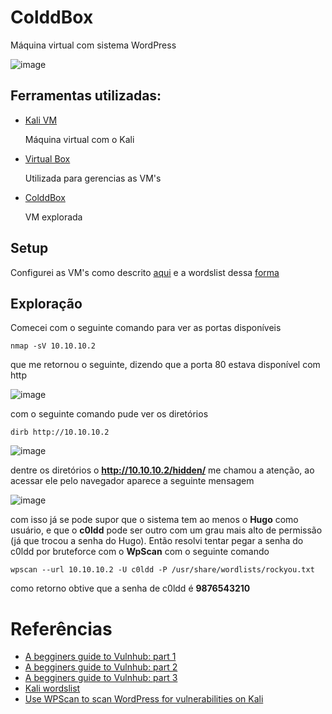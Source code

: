 # ColddBox

Máquina virtual com sistema WordPress

![image](https://user-images.githubusercontent.com/56542755/177674926-a772c226-44cf-4a1e-a593-04844e117380.png)

## Ferramentas utilizadas:

- [Kali VM](https://kali.download/virtual-images/kali-2022.2/kali-linux-2022.2-virtualbox-amd64.ova)
  
  Máquina virtual com o Kali 

- [Virtual Box](https://www.virtualbox.org/wiki/Downloads)
 
	Utilizada para gerencias as VM's

- [ColddBox](https://www.vulnhub.com/entry/colddbox-easy,586/)

	VM explorada

## Setup

Configurei as VM's como descrito [aqui](https://medium.com/@gavinloughridge/a-beginners-guide-to-vulnhub-part-1-52b06466635d) e a wordslist dessa [forma](https://www.fosslinux.com/48115/kali-linux-wordlist-what-you-need-to-know.htm)

## Exploração

Comecei com o seguinte comando para ver as portas disponíveis

```
nmap -sV 10.10.10.2
```

que me retornou o seguinte, dizendo que a porta 80 estava disponível com http

![image](https://user-images.githubusercontent.com/56542755/177675513-f43503cf-1f6c-4cd7-bd3d-6ad7e03132a0.png)

com o seguinte comando pude ver os diretórios 

```
dirb http://10.10.10.2
```
![image](https://user-images.githubusercontent.com/56542755/177676069-68b0465f-9bfe-4415-92fe-8cf0b9d59fbf.png)

dentre os diretórios o **http://10.10.10.2/hidden/** me chamou a atenção, ao acessar ele pelo navegador aparece a seguinte mensagem

![image](https://user-images.githubusercontent.com/56542755/177676388-783043a4-cb0c-435a-aa2f-03a691b64f78.png)

com isso já se pode supor que o sistema tem ao menos o **Hugo** como usuário, e que o **c0ldd** pode ser outro com um grau mais alto de permissão (já que trocou a senha do Hugo). Então resolvi tentar pegar a senha do c0ldd por bruteforce com o **WpScan** com o seguinte comando

```
wpscan --url 10.10.10.2 -U c0ldd -P /usr/share/wordlists/rockyou.txt
```

como retorno obtive que a senha de c0ldd é **9876543210**

# Referências

- [A begginers guide to Vulnhub: part 1](https://medium.com/@gavinloughridge/a-beginners-guide-to-vulnhub-part-1-52b06466635d)
- [A begginers guide to Vulnhub: part 2](https://medium.com/@gavinloughridge/a-beginners-guide-to-vulnhub-part-2-b13c6314027c)
- [A begginers guide to Vulnhub: part 3](https://medium.com/@gavinloughridge/a-beginners-guide-to-vulnhub-part-3-bcf334d8cd04)
- [Kali wordslist](https://www.fosslinux.com/48115/kali-linux-wordlist-what-you-need-to-know.htm)
- [Use WPScan to scan WordPress for vulnerabilities on Kali](https://linuxconfig.org/use-wpscan-to-scan-wordpress-for-vulnerabilities-on-kali#:~:text=Vulnerabilities%20in%20WordPress%20can%20be,a%20website%20that's%20running%20WordPress.)

